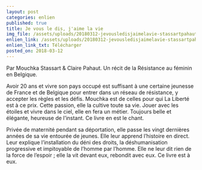 ```yaml
---
layout: post
categories: enlien
published: true
title: Je vous le dis, j'aime la vie
img_file: /assets/uploads/20180312-jevousledisjaimelavie-stassartpahaut-1.jpg
enlien_link: /assets/uploads/20180312-jevousledisjaimelavie-stassartpahaut.pdf
enlien_link_txt: Télécharger
posted_on: 2018-03-12
---
```

Par Mouchka Stassart & Claire Pahaut. Un récit de la Résistance au féminin en Belgique.

Avoir 20 ans et vivre son pays occupé est suffisant à une certaine jeunesse de France et de Belgique pour entrer dans un réseau de résistance, y accepter les règles et les défis. Mouchka est de celles pour qui La Liberté est à ce prix. Cette passion, elle la cultive toute sa vie. Jouer avec les étoiles et vivre dans le ciel, elle en fera un métier. Toujours belle et élégante, heureuse de l’instant. Ce livre en est le chant. 

Privée de maternité pendant sa déportation, elle passe les vingt dernières années de sa vie entourée de jeunes. Elle leur apprend l’histoire en direct. Leur explique l’installation du déni des droits, la déshumanisation progressive et impitoyable de l’homme par l’homme. Elle ne leur dit rien de la force de l’espoir ; elle la vit devant eux, rebondit avec eux. Ce livre est à eux. 

